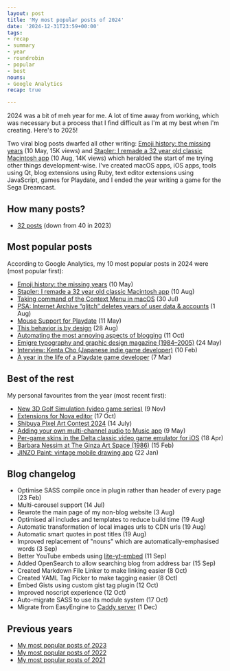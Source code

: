 ```yaml
---
layout: post
title: 'My most popular posts of 2024'
date: '2024-12-31T23:59+00:00'
tags:
- recap
- summary
- year
- roundrobin
- popular
- best
nouns:
- Google Analytics
recap: true

---
```


2024 was a bit of meh year for me. A lot of time away from working, which was necessary but a process that I find difficult as I'm at my best when I'm creating. Here's to 2025!

Two viral blog posts dwarfed all other writing: [Emoji history: the missing years](/2024/05/10/emoji-history-the-missing-years/) (10 May, 15K views) and [Stapler: I remade a 32 year old classic Macintosh app](/2024/08/10/stapler-i-remade-a-32-year-old-classic-macintosh-app/) (10 Aug, 14K views) which heralded the start of me trying other things development-wise. I've created macOS apps, iOS apps, tools using Qt, blog extensions using Ruby, text editor extensions using JavaScript, games for Playdate, and I ended the year writing a game for the Sega Dreamcast.

## How many posts?
- [32 posts](/search/?q=2024) (down from 40 in 2023)

## Most popular posts
According to Google Analytics, my 10 most popular posts in 2024 were (most popular first):
- [Emoji history: the missing years](/2024/05/10/emoji-history-the-missing-years/) (10 May) <!-- 15K -->
- [Stapler: I remade a 32 year old classic Macintosh app](/2024/08/10/stapler-i-remade-a-32-year-old-classic-macintosh-app/) (10 Aug) <!-- 14K -->
- [Taking command of the Context Menu in macOS](/2024/07/30/taking-command-of-the-context-menu-in-macos/) (30 Jul) <!-- 6K -->
- [PSA: Internet Archive “glitch” deletes years of user data & accounts](/2024/08/01/psa-internet-archive-glitch-deletes-years-of-user-data-and-accounts/) (1 Aug) <!-- 5K -->
- [Mouse Support for Playdate](/2024/05/11/mouse-support-for-playdate/) (11 May) <!-- 4K -->
- [This behavior is by design](/2024/08/28/this-behavior-is-by-design/) (28 Aug) <!-- 3K -->
- [Automating the most annoying aspects of blogging](/2024/10/11/automating-the-most-annoying-aspects-of-blogging/) (11 Oct) <!-- 3K -->
- [Emigre typography and graphic design magazine (1984–2005)](/2024/05/24/emigre-typography-and-graphic-design-magazine-1984-2005/) (24 May) <!-- 2K -->
- [Interview: Kenta Cho (Japanese indie game developer)](/2024/02/10/interview-kenta-cho-indie-game-developer/) (10 Feb) <!-- 2K -->
- [A year in the life of a Playdate game developer](/2024/03/07/a-year-in-the-life-of-a-playdate-game-developer/) (7 Mar) <!-- 1K -->

## Best of the rest
My personal favourites from the year (most recent first):
- [New 3D Golf Simulation (video game series)](/2024/11/09/new-3d-golf-simulation-video-game-series/) (9 Nov)
- [Extensions for Nova editor](/2024/10/17/extensions-for-nova-editor/) (17 Oct)
- [Shibuya Pixel Art Contest 2024](/2024/07/14/shibuya-pixel-art-contest-2024/) (14 July)
- [Adding your own multi-channel audio to Music app](/2024/05/09/adding-your-own-multi-channel-audio-to-music-app/) (9 May)
- [Per-game skins in the Delta classic video game emulator for iOS](/2024/04/18/per-game-skins-in-the-delta-classic-video-game-emulator-for-ios/) (18 Apr)
- [Barbara Nessim at The Ginza Art Space (1986)](/2024/02/15/barbara-nessim-at-the-ginza-art-space-1986/) (15 Feb)
- [JINZO Paint: vintage mobile drawing app](/2024/01/22/jinzo-paint-vintage-mobile-drawing-app/) (22 Jan)

## Blog changelog
- Optimise SASS compile once in plugin rather than header of every page (23 Feb)
- Multi-carousel support (14 Jul)
- Rewrote the main page of my non-blog website (3 Aug)
- Optimised all includes and templates to reduce build time (19 Aug)
- Automatic transformation of local images urls to CDN urls (19 Aug)
- Automatic smart quotes in post titles (19 Aug)
- Improved replacement of "nouns" which are automatically-emphasised words (3 Sep)
- Better YouTube embeds using [lite-yt-embed](https://github.com/paulirish/lite-youtube-embed) (11 Sep)
- Added OpenSearch to allow searching blog from address bar (15 Sep)
- Created Markdown File Linker to make linking easier (8 Oct)
- Created YAML Tag Picker to make tagging easier (8 Oct)
- Embed Gists using custom gist tag plugin (12 Oct)
- Improved noscript experience (12 Oct)
- Auto-migrate SASS to use its module system (17 Oct)
- Migrate from EasyEngine to [Caddy server](https://caddyserver.com) (1 Dec)

## Previous years
- [My most popular posts of 2023](/2023/12/27/my-most-popular-posts-of-the-year/)
- [My most popular posts of 2022](/2022/12/31/my-most-popular-posts-of-the-year/)
- [My most popular posts of 2021](/2021/12/31/my-most-popular-posts-of-the-year/)
